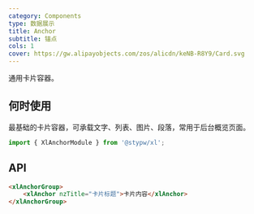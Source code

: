 ```yaml
---
category: Components
type: 数据展示
title: Anchor
subtitle: 锚点
cols: 1
cover: https://gw.alipayobjects.com/zos/alicdn/keNB-R8Y9/Card.svg
---
```


通用卡片容器。

## 何时使用

最基础的卡片容器，可承载文字、列表、图片、段落，常用于后台概览页面。

```ts
import { XlAnchorModule } from '@stypw/xl';
```

## API

```html
<xlAnchorGroup>
    <xlAnchor nzTitle="卡片标题">卡片内容</xlAnchor>
</xlAnchorGroup>

```

